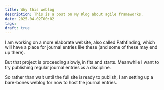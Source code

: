 ```yaml
---
title: Why this weblog
description: This is a post on My Blog about agile frameworks.
date: 2025-04-02T00:02
tags: 
draft: true
---
```

I am working on a more elaborate website, also called Pathfinding, which will have a place for journal entries like these (and some of these may end up there). 

But that project is proceeding slowly, in fits and starts. Meanwhile I want to try publishing regular journal entries as a discipline. 

So rather than wait until the full site is ready to publish, I am setting up a bare-bones weblog for now to host the journal entries.
